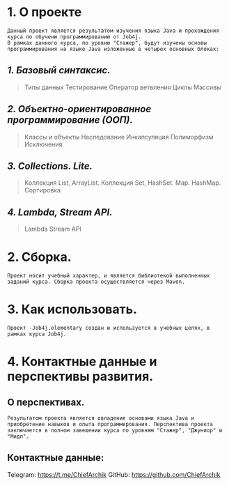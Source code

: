 # **1. О проекте**
    Данный проект является результатом изучения языка Java и прохождения курса по обученю программированию от Job4j.
    В рамках данного курса, по уровню "Стажер", будут изучены основы программирования на языке Java изложенные в четырех основных блоках:

## *1. Базовый синтаксис.*
> Типы данных
> Тестирование
> Оператор ветвления
> Циклы
> Массивы

## *2. Объектно-ориентированное программирование (ООП).*
> Классы и объекты
> Наследование
> Инкапсуляция
> Полиморфизм
> Исключения

## *3. Collections. Lite.*
> Коллекция List, ArrayList.
> Коллекция Set, HashSet.
> Map. HashMap.
> Сортировка

## *4. Lambda, Stream API.*
> Lambda
> Stream API

# **2. Сборка.**
    Проект носит учебный характер, и является библиотекой выполненных заданий курса. Сборка проекта осуществляется через Maven.

# **3. Как использовать.**
    Проект -Job4j.elementary создан и используется в учебных целях, в рамках курса Job4j.

# **4. Контактные данные и перспективы развития.**

## О перспективах.
    Результатом проекта является овладение основами языка Java и приобретение навыков и опыта программирования. Перспектива проекта заключается в полном завешении курса по уровням "Стажер", "Джуниор" и "Мидл".

## Контактные данные:
Telegram: https://t.me/ChiefArchik
GitHub: https://github.com/ChiefArchik